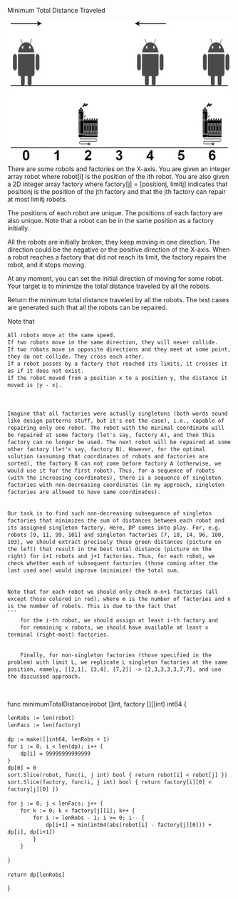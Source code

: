 Minimum Total Distance Traveled

![](./maxTotalDistTraveled.jpg)
There are some robots and factories on the X-axis. You are given an integer array robot where robot[i] is the position of the ith robot. You are also given a 2D integer array factory where factory[j] = [positionj, limitj] indicates that positionj is the position of the jth factory and that the jth factory can repair at most limitj robots.

The positions of each robot are unique. The positions of each factory are also unique. Note that a robot can be in the same position as a factory initially.

All the robots are initially broken; they keep moving in one direction. The direction could be the negative or the positive direction of the X-axis. When a robot reaches a factory that did not reach its limit, the factory repairs the robot, and it stops moving.

At any moment, you can set the initial direction of moving for some robot. Your target is to minimize the total distance traveled by all the robots.

Return the minimum total distance traveled by all the robots. The test cases are generated such that all the robots can be repaired.

Note that

    All robots move at the same speed.
    If two robots move in the same direction, they will never collide.
    If two robots move in opposite directions and they meet at some point, they do not collide. They cross each other.
    If a robot passes by a factory that reached its limits, it crosses it as if it does not exist.
    If the robot moved from a position x to a position y, the distance it moved is |y - x|.



    Imagine that all factories were actually singletons (both words sound like design patterns stuff, but it's not the case), i.e., capable of repairing only one robot. The robot with the minimal coordinate will be repaired at some factory (let's say, factory A), and then this factory can no longer be used. The next robot will be repaired at some other factory (let's say, factory B). However, for the optimal solution (assuming that coordinates of robots and factories are sorted), the factory B can not come before factory A (otherwise, we would use it for the first robot). Thus, for a sequence of robots (with the increasing coordinates), there is a sequence of singleton factories with non-decreasing coordinates (in my approach, singleton factories are allowed to have same coordinates).


    Our task is to find such non-decreasing subsequence of singleton factories that minimizes the sum of distances between each robot and its assigned singleton factory. Here, DP comes into play. For, e.g. robots [9, 11, 99, 101] and singleton factories [7, 10, 14, 96, 100, 103], we should extract precisely those green distances (picture on the left) that result in the best total distance (picture on the right) for i+1 robots and j+1 factories. Thus, for each robot, we check whether each of subsequent factories (those coming after the last used one) would improve (minimize) the total sum.


    Note that for each robot we should only check m-n+1 factories (all except those colored in red), where m is the number of factories and n is the number of robots. This is due to the fact that
    ```
        for the i-th robot, we should assign at least i-th factory and
        for remaining x robots, we should have available at least x terminal (right-most) factories.
```

    Finally, for non-singleton factories (those specified in the problem) with limit L, we replicate L singleton factories at the same position, namely, [[2,1], [3,4], [7,2]] -> [2,3,3,3,3,7,7], and use the discussed approach.



```
func minimumTotalDistance(robot []int, factory [][]int) int64 {

    lenRobs := len(robot)
    lenFacs := len(factory)

    dp := make([]int64, lenRobs + 1)
    for i := 0; i < len(dp); i++ {
        dp[i] = 99999999999999
    }
    dp[0] = 0
    sort.Slice(robot, func(i, j int) bool { return robot[i] < robot[j] })
    sort.Slice(factory, func(i, j int) bool { return factory[i][0] < factory[j][0] })

    for j := 0; j < lenFacs; j++ {
        for k := 0; k < factory[j][1]; k++ {
            for i := lenRobs - 1; i >= 0; i-- {
                dp[i+1] = min(int64(abs(robot[i] - factory[j][0])) + dp[i], dp[i+1])      
            }
        }

    } 

    return dp[lenRobs]
}
```